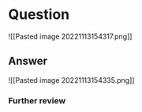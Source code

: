 # Question
![[Pasted image 20221113154317.png]]
## Answer
![[Pasted image 20221113154335.png]]
### Further review
